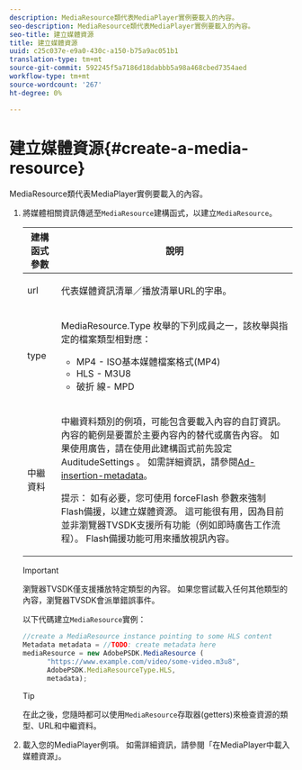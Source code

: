 ```yaml
---
description: MediaResource類代表MediaPlayer實例要載入的內容。
seo-description: MediaResource類代表MediaPlayer實例要載入的內容。
seo-title: 建立媒體資源
title: 建立媒體資源
uuid: c25c037e-e9a0-430c-a150-b75a9ac051b1
translation-type: tm+mt
source-git-commit: 592245f5a7186d18dabbb5a98a468cbed7354aed
workflow-type: tm+mt
source-wordcount: '267'
ht-degree: 0%

---
```



# 建立媒體資源{#create-a-media-resource}

MediaResource類代表MediaPlayer實例要載入的內容。

1. 將媒體相關資訊傳遞至`MediaResource`建構函式，以建立`MediaResource`。

   <table id="table_DD0D5D9129D54F73881399B9B4FF546A"> 
    <thead> 
    <tr> 
    <th colname="col1" class="entry"> 建構函式參數 </th> 
    <th colname="col2" class="entry"> 說明 </th> 
    </tr> 
    </thead>
    <tbody> 
    <tr> 
    <td colname="col1"> <p>url </p> </td> 
    <td colname="col2"> <p>代表媒體資訊清單／播放清單URL的字串。 </p> </td> 
    </tr> 
    <tr> 
    <td colname="col1"> <p>type </p> </td> 
    <td colname="col2"> <p><span class="codeph"> MediaResource.Type </span>枚舉的下列成員之一，該枚舉與指定的檔案類型相對應： </p> <p> 
    <ul id="ul_E9689FA06DC94BF4848F16E1F2F01A59"> 
    <li id="li_83A14B96CDC648C6AF6F5FA745343E1F"> <span class="codeph"> MP4  </span> - ISO基本媒體檔案格式(MP4) </li> 
    <li id="li_FCD355151515412D9A78C3815DD09129"> <span class="codeph"> HLS  </span> - M3U8 </li> 
    <li id="li_9D3D306D49264830AC6EFB1F49524A3B"> <span class="codeph"> 破折 </span> 線- MPD </li> 
    </ul> </p> <p></p> </td> 
    </tr> 
    <tr> 
    <td colname="col1"> <p>中繼資料 </p> </td> 
    <td colname="col2"> <p><span class="codeph">中繼資料</span>類別的例項，可能包含要載入內容的自訂資訊。 內容的範例是要置於主要內容內的替代或廣告內容。 如果使用廣告，請在使用此建構函式前先設定<span class="codeph"> AuditudeSettings </span>。 如需詳細資訊，請參閱<a href="../../ad-insertion/ad-insertion-metadata/c-psdk-browser-tvsdk-2.4-ad-insertion-metadata.md">Ad-insertion-metadata</a>。 </p> <p>提示： 如有必要，您可使用<span class="codeph"> forceFlash </span>參數來強制Flash備援，以建立媒體資源。 這可能很有用，因為目前並非瀏覽器TVSDK支援所有功能（例如即時廣告工作流程）。 Flash備援功能可用來播放視訊內容。 </p> </td> 
    </tr> 
    </tbody> 
   </table>

   >[!IMPORTANT]
   >
   >瀏覽器TVSDK僅支援播放特定類型的內容。 如果您嘗試載入任何其他類型的內容，瀏覽器TVSDK會派單錯誤事件。

   以下代碼建立`MediaResource`實例：

   ```js
   //create a MediaResource instance pointing to some HLS content 
   Metadata metadata = //TODO: create metadata here 
   mediaResource = new AdobePSDK.MediaResource ( 
         "https://www.example.com/video/some-video.m3u8", 
         AdobePSDK.MediaResourceType.HLS,  
         metadata);
   ```

   >[!TIP]
   >
   >在此之後，您隨時都可以使用`MediaResource`存取器(getters)來檢查資源的類型、URL和中繼資料。

1. 載入您的MediaPlayer例項。 如需詳細資訊，請參閱「在MediaPlayer中載入媒體資源」。[](../../content-playback-options-browser-tvsdk/mediaplayer-initialize-for-video/t-psdk-browser-tvsdk-2.4-media-resource-load.md)
